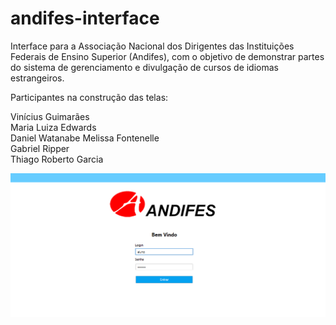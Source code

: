 # andifes-interface

Interface para a Associação Nacional dos Dirigentes das Instituições Federais de Ensino Superior (Andifes), com o objetivo de demonstrar partes do sistema de gerenciamento e divulgação de cursos de idiomas estrangeiros.


Participantes na construção das telas:

Vinícius Guimarães <br>
Maria Luiza Edwards <br>
Daniel Watanabe
Melissa Fontenelle <br>
Gabriel Ripper <br> 
Thiago Roberto Garcia <br>

![Tela-Inicial](https://github.com/Viniciusog/andifes-interface/blob/main/imgs/TelaInicialAndifes.png)
